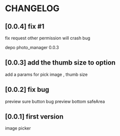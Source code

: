 # CHANGELOG

## [0.0.4] fix #1

fix request other permission will crash bug

depo photo_manager 0.0.3

## [0.0.3] add the thumb size to option

add a params for pick image , thumb size

## [0.0.2] fix bug

preview sure button bug
preview bottom safeArea

## [0.0.1] first version

image picker
